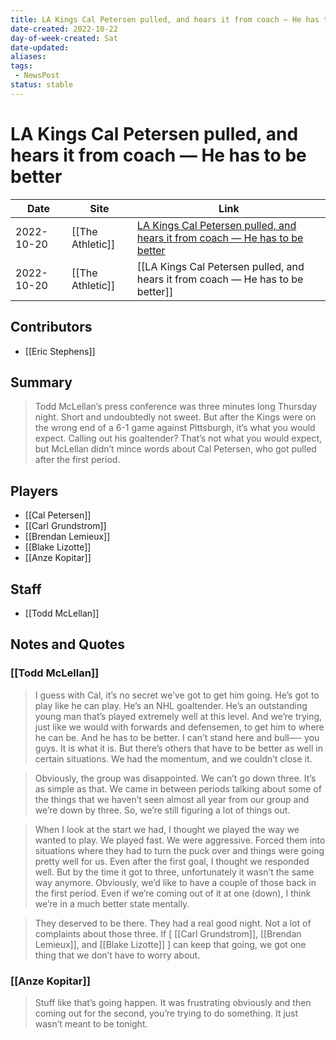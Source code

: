 ```yaml
---
title: LA Kings Cal Petersen pulled, and hears it from coach — He has to be better
date-created: 2022-10-22
day-of-week-created: Sat
date-updated: 
aliases: 
tags:
 - NewsPost
status: stable
---
```


# LA Kings Cal Petersen pulled, and hears it from coach — He has to be better

| Date       | Site             | Link                                                                                                                                                   |
| ---------- | ---------------- | ------------------------------------------------------------------------------------------------------------------------------------------------------ |
| 2022-10-20 | [[The Athletic]] | [LA Kings Cal Petersen pulled, and hears it from coach — He has to be better](https://theathletic.com/3715266/2022/10/21/cal-petersen-kings-penguins/) |
| 2022-10-20 | [[The Athletic]] | [[LA Kings Cal Petersen pulled, and hears it from coach — He has to be better]]                                                                        |

## Contributors
- [[Eric Stephens]]


## Summary
> Todd McLellan’s press conference was three minutes long Thursday night. Short and undoubtedly not sweet. But after the Kings were on the wrong end of a 6-1 game against Pittsburgh, it’s what you would expect.
> Calling out his goaltender? That’s not what you would expect, but McLellan didn’t mince words about Cal Petersen, who got pulled after the first period.


## Players
- [[Cal Petersen]]
- [[Carl Grundstrom]]
- [[Brendan Lemieux]]
- [[Blake Lizotte]]
- [[Anze Kopitar]]


## Staff
- [[Todd McLellan]]


## Notes and Quotes
### [[Todd McLellan]]
> I guess with Cal, it’s no secret we’ve got to get him going. He’s got to play like he can play. He’s an NHL goaltender. He’s an outstanding young man that’s played extremely well at this level. And we’re trying, just like we would with forwards and defensemen, to get him to where he can be. And he has to be better.
> I can’t stand here and bull—- you guys. It is what it is. But there’s others that have to be better as well in certain situations. We had the momentum, and we couldn’t close it.

> Obviously, the group was disappointed. We can’t go down three. It’s as simple as that. We came in between periods talking about some of the things that we haven’t seen almost all year from our group and we’re down by three. So, we’re still figuring a lot of things out.

> When I look at the start we had, I thought we played the way we wanted to play. We played fast. We were aggressive. Forced them into situations where they had to turn the puck over and things were going pretty well for us. Even after the first goal, I thought we responded well. But by the time it got to three, unfortunately it wasn’t the same way anymore.
> Obviously, we’d like to have a couple of those back in the first period. Even if we’re coming out of it at one (down), I think we’re in a much better state mentally.

> They deserved to be there.
> They had a real good night. Not a lot of complaints about those three. If \[ [[Carl Grundstrom]], [[Brendan Lemieux]], and [[Blake Lizotte]] ] can keep that going, we got one thing that we don’t have to worry about.

### [[Anze Kopitar]]
> Stuff like that’s going happen. It was frustrating obviously and then coming out for the second, you’re trying to do something. It just wasn’t meant to be tonight.

